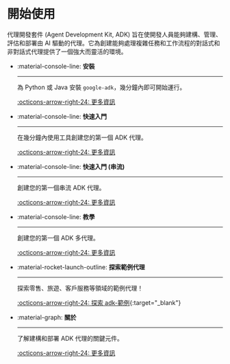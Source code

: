 # 開始使用

代理開發套件 (Agent Development Kit, ADK) 旨在使開發人員能夠建構、管理、評估和部署由 AI 驅動的代理。它為創建能夠處理複雜任務和工作流程的對話式和非對話式代理提供了一個強大而靈活的環境。

<div class="grid cards" markdown>

-   :material-console-line: **安裝**

    ---

    為 Python 或 Java 安裝 `google-adk`，幾分鐘內即可開始運行。

    [:octicons-arrow-right-24: 更多資訊](get-started-installation.md)

-   :material-console-line: **快速入門**

    ---

    在幾分鐘內使用工具創建您的第一個 ADK 代理。

    [:octicons-arrow-right-24: 更多資訊](get-started-quickstart.md)

-   :material-console-line: **快速入門 (串流)**

    ---

    創建您的第一個串流 ADK 代理。

    [:octicons-arrow-right-24: 更多資訊](get-started-streaming-quickstart-streaming.md)

-   :material-console-line: **教學**

    ---

    創建您的第一個 ADK 多代理。

    [:octicons-arrow-right-24: 更多資訊](tutorials.md)

-   :material-rocket-launch-outline: **探索範例代理**

    ---

    探索零售、旅遊、客戶服務等領域的範例代理！

    [:octicons-arrow-right-24: 探索 adk-範例](https://github.com/google/adk-samples){:target="_blank"}

-   :material-graph: **關於**

    ---

    了解建構和部署 ADK 代理的關鍵元件。

    [:octicons-arrow-right-24: 更多資訊](get-started-about.md)

</div>
